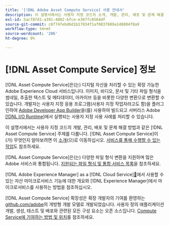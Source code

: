 ```yaml
---
title: '[!DNL Adobe Asset Compute Service] 사용 안내서'
description: 이 설명서에서는 사용자 지정 코드의 소개, 개발, 관리, 배포 및 문제 해결 방법과 같은  [!DNL Asset Compute Service] 가지 작업을 다룹니다.
exl-id: 5acf87d1-a391-4802-bfce-e367fc8564df
source-git-commit: c6f747ebd6d1b17834f1af0837609a148804f8a9
workflow-type: tm+mt
source-wordcount: '206'
ht-degree: 0%

---
```


# [!DNL Asset Compute Service] 정보

[!DNL Asset Compute Service]은(는) 디지털 자산을 처리할 수 있는 확장 가능한 Adobe Experience Cloud 서비스입니다. 이미지, 비디오, 문서 및 기타 파일 형식을 썸네일, 추출한 텍스트 및 메타데이터, 아카이브 등을 비롯한 다양한 변환으로 변환할 수 있습니다. 개발자는 사용자 지정 응용 프로그램(사용자 지정 작업자라고도 함)을 플러그인하여 [Adobe Developer App Builder](https://developer.adobe.com/app-builder/docs/overview)을(를) 사용하여 빌드되고 서버리스 Adobe [[!DNL I/O Runtime]](https://developer.adobe.com/runtime/)에서 실행되는 사용자 지정 사용 사례를 처리할 수 있습니다.

이 설명서에서는 사용자 지정 코드의 개발, 관리, 배포 및 문제 해결 방법과 같은 [!DNL Asset Compute Service] 주제를 다룹니다. [!DNL Asset Compute Service]이(가) 무엇인지 알아보려면 이 [소개](introduction.md)(으)로 이동하십시오. [서비스를 통해 수행할 수 있는 작업](introduction.md#possible-use-cases-benefits)도 참조하세요.

[!DNL Asset Compute Service]은(는) 다양한 파일 형식 변환을 지원하며 많은 Adobe 서비스와 통합됩니다. [지원되는 파일 형식 및 통합 서비스 목록](https://experienceleague.adobe.com/en/docs/experience-manager-cloud-service/content/assets/file-format-support)을 참조하세요.

 [!DNL Adobe Experience Manager] as a [!DNL Cloud Service][&#128279;](https://experienceleague.adobe.com/ko/docs/experience-manager-cloud-service/content/assets/asset-microservices-overview)에서 사용할 수 있는 자산 마이크로서비스 기능에 대한 개요와 [!DNL Experience Manager]에서 마이크로서비스를 사용하는 방법을 참조하십시오.

[!DNL Asset Compute Service] 확장성은 확장 개발자의 기여를 환영하는 [github.com/adobe](https://github.com/adobe)의 개방형 개발 모델로 개발되었습니다. 사용자 정의 애플리케이션 개발, 생성, 테스트 및 배포와 관련된 모든 구성 요소는 오픈 소스입니다. [Compute Service에 기여하는 방법 및 위치](contribute-to-compute-service.md)를 참조하세요.

<!--
Possible to record the below info here in this landing page to centralize the miscellaneous info about Asset Compute Service?
 List of dependencies and requirements SDK, CLI, Devtools, etc.? Or may be a link to the prerequisites.
 Introduction video when Tech Marketing team shares one.
-->
